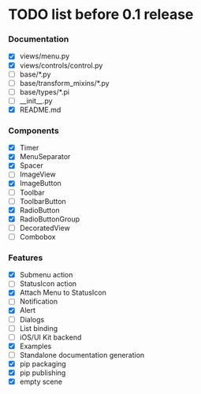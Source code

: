 # TODO list before 0.1 release

### Documentation
- [x] views/menu.py
- [x] views/controls/control.py
- [ ] base/*.py
- [ ] base/transform_mixins/*.py
- [ ] base/types/*.pi
- [ ] \_\_init__.py
- [x] README.md

### Components
- [x] Timer
- [x] MenuSeparator
- [x] Spacer
- [ ] ImageView
- [x] ImageButton
- [ ] Toolbar
- [ ] ToolbarButton
- [x] RadioButton
- [x] RadioButtonGroup
- [ ] DecoratedView
- [ ] Combobox

### Features
- [x] Submenu action
- [ ] StatusIcon action
- [x] Attach Menu to StatusIcon
- [ ] Notification
- [x] Alert
- [ ] Dialogs
- [ ] List binding
- [ ] iOS/UI Kit backend
- [x] Examples
- [ ] Standalone documentation generation
- [x] pip packaging
- [x] pip publishing
- [x] empty scene
